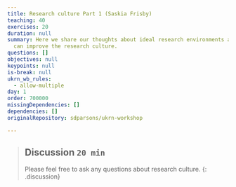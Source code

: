 ```yaml
---
title: Research culture Part 1 (Saskia Frisby)
teaching: 40
exercises: 20
duration: null
summary: Here we share our thoughts about ideal research environments and how we
  can improve the research culture.
questions: []
objectives: null
keypoints: null
is-break: null
ukrn_wb_rules:
  - allow-multiple
day: 1
order: 700000
missingDependencies: []
dependencies: []
originalRepository: sdparsons/ukrn-workshop

---
```

> ## Discussion `20 min`
> Please feel free to ask any questions about research culture.
{: .discussion}